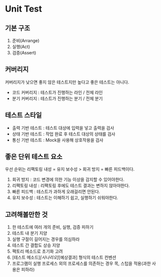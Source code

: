 # Unit Test

## 기본 구조
1. 준비(Arrange)
2. 실행(Act)
3. 검증(Assert)

## 커버리지
커버리지가 낮으면 좋지 않은 테스트지만 높다고 좋은 테스트는 아니다.
- 코드 커버리지 : 테스트가 진행하는 라인 / 전체 라인
- 분기 커버리지 : 테스트가 진행하는 분기 / 전체 분기

## 테스트 스타일
- 출력 기반 테스트 : 테스트 대상에 입력을 넣고 출력을 검사
- 상태 기반 테스트 : 작업 완료 후 테스트 대상의 상태를 검사
- 통신 기반 테스트 : Mock을 사용해 상호작용을 검사

## 좋은 단위 테스트 요소
우선 순위는 리팩토링 내성 = 유지 보수성 > 회귀 방지 = 빠른 피드백이다.
1. 회귀 방지 : 코드 변경에 의한 기능 이상을 감지할 수 있어야한다.
2. 리팩토링 내성 : 리팩토링 후에도 테스트 결과는 변하지 않아야한다.
3. 빠른 피드백 : 테스트가 과하게 오래걸리면 안된다.
4. 유지 보수성 : 테스트는 이해하기 쉽고, 실행하기 쉬워야한다.

## 고려해볼만한 것
1. 한 테스트에 여러 개의 준비, 실행, 검증 피하기
2. 테스트 내 분기 지양
3. 실행 구절이 길어지는 경우를 의심하라
4. 테스트 간 결합도 상승 지양
5. 팩토리 메소드로 초기화 고려
6. [테스트 메소드]_[시나리오]_[예상결과] 형식의 테스트 컨벤션
7. 프로그램이 실행 프로세스 외의 프로세스를 의존하는 경우 목, 스텁을 적용(과한 사용은 피하라)